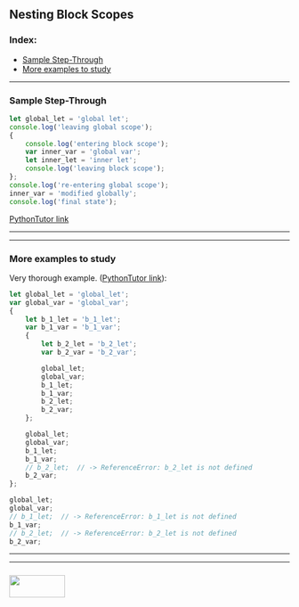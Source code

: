 ## Nesting Block Scopes





### Index:
* [Sample Step-Through](#sample-step-through)
* [More examples to study](#more-examples-to-study)

___

### Sample Step-Through

```js
let global_let = 'global let';
console.log('leaving global scope');
{
    console.log('entering block scope');
    var inner_var = 'global var';
    let inner_let = 'inner let';
    console.log('leaving block scope');
};
console.log('re-entering global scope');
inner_var = 'modified globally';
console.log('final state');
```

[PythonTutor link](https://goo.gl/TMzZRs)

___




___

### More examples to study


Very thorough example. ([PythonTutor link](https://goo.gl/qC9ppR)):
```js
let global_let = 'global_let';
var global_var = 'global_var';
{
    let b_1_let = 'b_1_let';
    var b_1_var = 'b_1_var';
    {
        let b_2_let = 'b_2_let';
        var b_2_var = 'b_2_var';

        global_let;
        global_var;
        b_1_let;
        b_1_var;
        b_2_let;  
        b_2_var;
    };

    global_let;
    global_var;
    b_1_let;
    b_1_var;
    // b_2_let;  // -> ReferenceError: b_2_let is not defined
    b_2_var;
};

global_let;
global_var;
// b_1_let;  // -> ReferenceError: b_1_let is not defined
b_1_var;
// b_2_let;  // -> ReferenceError: b_2_let is not defined
b_2_var;
```

___
___
### <a href="http://elewa.education/blog" target="_blank"><img src="https://user-images.githubusercontent.com/18554853/34921062-506450ae-f97d-11e7-875f-6feeb26ad72d.png" width="100" height="40"/></a>


